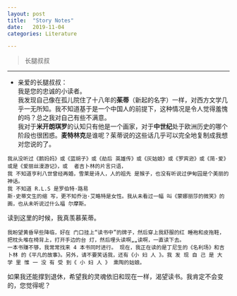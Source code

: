```yaml
---
layout: post
title:  "Story Notes"
date:   2019-11-04
categories: Literature

---
```


> 长腿叔叔


---

- 亲爱的长腿叔叔：  
我是您的忠诚的小读者。  
我发现自己像在孤儿院住了十八年的**茱蒂**（新起的名字）一样，对西方文学几乎一无所知。我不知道基于是一个中国人的前提下，这种情况是令人觉得羞愧的吗？总之我对自己有些不满意。   
我对于**米开朗琪罗**的认知只有他是一个画家，对于**中世纪**处于欧洲历史的哪个阶段也很困惑。**麦特林克**是谁呢？茱蒂说的这些话几乎可以完全地复制成我想对您说的了。  
```
我从没听过《鹅妈妈》或《蓝胡子》或《劫后 英雄传》或《灰姑娘》或《罗宾逊》或《简·爱》 或是《爱丽丝漫游记》，或  者吉卜林的片言只语，  
我 不知道亨利八世曾经再婚，雪莱是诗人，人的祖先 是猴子，也没有听说过伊甸园是个美丽的神话。  
我 不知道 R.L.S 是罗伯特·路易  
斯·史蒂文生的缩 写，更不知乔治·艾略特是女性。我从未看过一幅 叫《蒙娜丽莎的微笑》的画，也从未听说过什么福 尔摩斯。
```
读到这里的时候，我真羡慕茱蒂。  
```
我盼望黄昏早些降临，好在 门口挂上“读书中”的牌子，然后穿上我舒服的红 睡袍和皮拖鞋，把枕头堆在椅背上，打开手边的台 灯，然后埋头读啊„„读啊，一直读下去。
一本书赚不够，我常常找来 4 本书同时进行。 现在，我正在读的是丁尼生的《名利场》和吉卜林 的《平凡的故事》。另外，请不要笑话我，还有《小 妇 人 》。我 发 现 自 己 是 大 学 里 惟 一 没 有 受 到《 小 妇 人 》 熏陶的姑娘。
```
如果我还能撑到退休，希望我的灵魂依旧和现在一样，渴望读书。我肯定不会变的，您觉得呢？  
